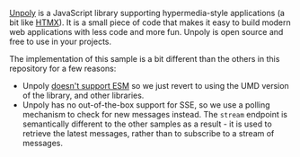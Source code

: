 [Unpoly](https://unpoly.com/) is a JavaScript library supporting hypermedia-style applications (a bit like [HTMX]([https://](https://htmx.org/))). It is a small piece of code that makes it easy to build modern web applications with less code and more fun. Unpoly is open source and free to use in your projects.

The implementation of this sample is a bit different than the others in this repository for a few reasons:

* Unpoly [doesn't support ESM](https://github.com/unpoly/unpoly/issues/136) so we just revert to using the UMD version of the library, and other libraries.
* Unpoly has no out-of-the-box support for SSE, so we use a polling mechanism to check for new messages instead. The `stream` endpoint is semantically different to the other samples as a result - it is used to retrieve the latest messages, rather than to subscribe to a stream of messages.

